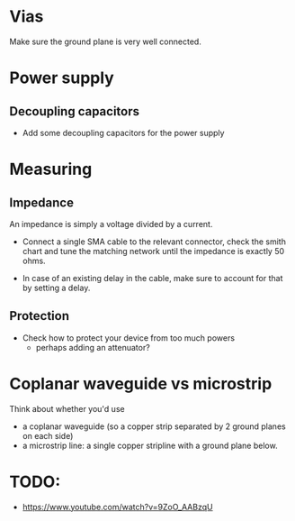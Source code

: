 # Vias
Make sure the ground plane is very well connected.

# Power supply
## Decoupling capacitors
- Add some decoupling capacitors for the power supply


# Measuring
## Impedance 
An impedance is simply a voltage divided by a current.
- Connect a single SMA cable to the relevant connector, check the smith chart and tune the matching network until the impedance is exactly 50 ohms.

- In case of an existing delay in the cable, make sure to account for that by setting a delay.

## Protection
- Check how to protect your device from too much powers
    - perhaps adding an attenuator?

# Coplanar waveguide vs microstrip
Think about whether you'd use 
- a coplanar waveguide (so a copper strip separated by 2 ground planes on each side)
- a microstrip line: a single copper stripline with a ground plane below.

# TODO:
- https://www.youtube.com/watch?v=9ZoO_AABzqU

